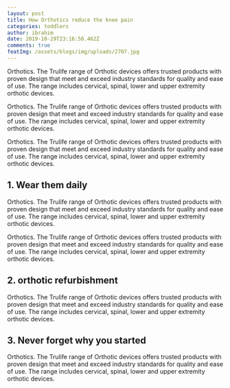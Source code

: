 ```yaml
---
layout: post
title: How Orthotics reduce the knee pain
categories: toddlers
author: ibrahim
date: 2019-10-29T23:16:58.462Z
comments: true
featImg: /assets/blogs/img/uploads/2707.jpg
---
```

Orthotics. The Trulife range of Orthotic devices offers trusted products with proven design that meet and exceed industry standards for quality and ease of use. The range includes cervical, spinal, lower and upper extremity orthotic devices.



Orthotics. The Trulife range of Orthotic devices offers trusted products with proven design that meet and exceed industry standards for quality and ease of use. The range includes cervical, spinal, lower and upper extremity orthotic devices.

Orthotics. The Trulife range of Orthotic devices offers trusted products with proven design that meet and exceed industry standards for quality and ease of use. The range includes cervical, spinal, lower and upper extremity orthotic devices.

## 1. Wear them daily

Orthotics. The Trulife range of Orthotic devices offers trusted products with proven design that meet and exceed industry standards for quality and ease of use. The range includes cervical, spinal, lower and upper extremity orthotic devices.

Orthotics. The Trulife range of Orthotic devices offers trusted products with proven design that meet and exceed industry standards for quality and ease of use. The range includes cervical, spinal, lower and upper extremity orthotic devices.

## 2. orthotic refurbishment 

Orthotics. The Trulife range of Orthotic devices offers trusted products with proven design that meet and exceed industry standards for quality and ease of use. The range includes cervical, spinal, lower and upper extremity orthotic devices.

## 3. Never forget why you started

Orthotics. The Trulife range of Orthotic devices offers trusted products with proven design that meet and exceed industry standards for quality and ease of use. The range includes cervical, spinal, lower and upper extremity orthotic devices.
